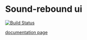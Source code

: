 # Sound-rebound ui


[![Build Status](https://travis-ci.org/brendena/sound-rebound.svg?branch=master)](https://travis-ci.org/brendena/sound-rebound) 

[documentation page](https://brendena.github.io/sound-rebound/components/sound-rebound/)